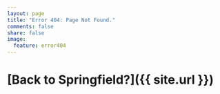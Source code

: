 ```yaml
---
layout: page
title: "Error 404: Page Not Found."
comments: false
share: false
image:
  feature: error404
---  
```


# [Back to Springfield?]({{ site.url }})
